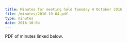 ```yaml
---
title: Minutes for meeting held Tuesday 4 October 2016
file: /minutes/2016-10-04.pdf
type: minutes
date: 2016-10-04
---
```


PDF of minutes linked below.
